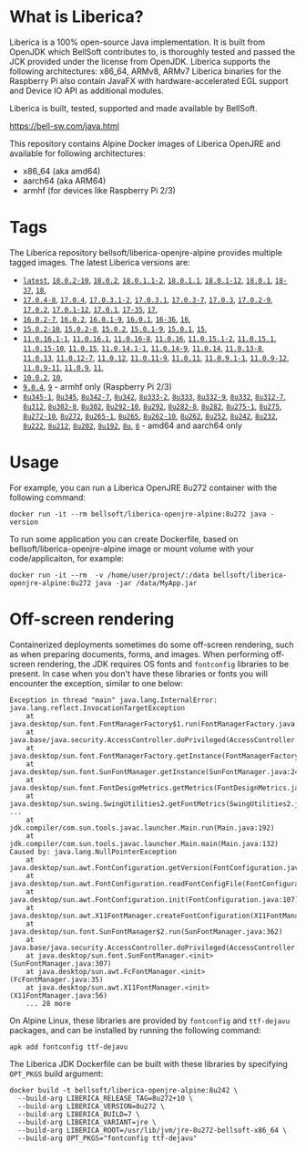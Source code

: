 # What is Liberica?

Liberica is a 100% open-source Java implementation.
It is built from OpenJDK which BellSoft contributes to, is thoroughly
tested and passed the JCK provided under the license from OpenJDK.
Liberica supports the following architectures: x86_64, ARMv8, ARMv7
Liberica binaries for the Raspberry Pi also contain JavaFX with hardware-accelerated EGL support and Device IO API as additional modules.

Liberica is built, tested, supported and made available by BellSoft.

<https://bell-sw.com/java.html>

This repository contains Alpine Docker images of Liberica OpenJRE and available for following architectures:

* x86_64 (aka amd64)
* aarch64 (aka ARM64)
* armhf (for devices like Raspberry Pi 2/3)

# Tags

The Liberica repository bellsoft/liberica-openjre-alpine provides multiple tagged images. The latest Liberica versions are:

* [`latest`](https://github.com/bell-sw/Liberica/blob/master/docker/repos/liberica-openjre-alpine/18/Dockerfile),
[`18.0.2-10`](https://github.com/bell-sw/Liberica/blob/master/docker/repos/liberica-openjre-alpine/18/Dockerfile),
[`18.0.2`](https://github.com/bell-sw/Liberica/blob/master/docker/repos/liberica-openjre-alpine/18/Dockerfile),
[`18.0.1.1-2`](https://github.com/bell-sw/Liberica/blob/master/docker/repos/liberica-openjre-alpine/18/Dockerfile),
[`18.0.1.1`](https://github.com/bell-sw/Liberica/blob/master/docker/repos/liberica-openjre-alpine/18/Dockerfile),
[`18.0.1-12`](https://github.com/bell-sw/Liberica/blob/master/docker/repos/liberica-openjre-alpine/18/Dockerfile),
[`18.0.1`](https://github.com/bell-sw/Liberica/blob/master/docker/repos/liberica-openjre-alpine/18/Dockerfile),
[`18-37`](https://github.com/bell-sw/Liberica/blob/master/docker/repos/liberica-openjre-alpine/18/Dockerfile),
[`18`](https://github.com/bell-sw/Liberica/blob/master/docker/repos/liberica-openjre-alpine/18/Dockerfile),
* [`17.0.4-8`](https://github.com/bell-sw/Liberica/blob/master/docker/repos/liberica-openjre-alpine/17/Dockerfile),
[`17.0.4`](https://github.com/bell-sw/Liberica/blob/master/docker/repos/liberica-openjre-alpine/17/Dockerfile),
[`17.0.3.1-2`](https://github.com/bell-sw/Liberica/blob/master/docker/repos/liberica-openjre-alpine/17/Dockerfile),
[`17.0.3.1`](https://github.com/bell-sw/Liberica/blob/master/docker/repos/liberica-openjre-alpine/17/Dockerfile),
[`17.0.3-7`](https://github.com/bell-sw/Liberica/blob/master/docker/repos/liberica-openjre-alpine/17/Dockerfile),
[`17.0.3`](https://github.com/bell-sw/Liberica/blob/master/docker/repos/liberica-openjre-alpine/17/Dockerfile),
[`17.0.2-9`](https://github.com/bell-sw/Liberica/blob/master/docker/repos/liberica-openjre-alpine/17/Dockerfile),
[`17.0.2`](https://github.com/bell-sw/Liberica/blob/master/docker/repos/liberica-openjre-alpine/17/Dockerfile),
[`17.0.1-12`](https://github.com/bell-sw/Liberica/blob/master/docker/repos/liberica-openjre-alpine/17/Dockerfile),
[`17.0.1`](https://github.com/bell-sw/Liberica/blob/master/docker/repos/liberica-openjre-alpine/17/Dockerfile),
[`17-35`](https://github.com/bell-sw/Liberica/blob/master/docker/repos/liberica-openjre-alpine/17/Dockerfile),
[`17`](https://github.com/bell-sw/Liberica/blob/master/docker/repos/liberica-openjre-alpine/17/Dockerfile),
* [`16.0.2-7`](https://github.com/bell-sw/Liberica/blob/master/docker/repos/liberica-openjre-alpine/16/Dockerfile),
[`16.0.2`](https://github.com/bell-sw/Liberica/blob/master/docker/repos/liberica-openjre-alpine/16/Dockerfile),
[`16.0.1-9`](https://github.com/bell-sw/Liberica/blob/master/docker/repos/liberica-openjre-alpine/16/Dockerfile),
[`16.0.1`](https://github.com/bell-sw/Liberica/blob/master/docker/repos/liberica-openjre-alpine/16/Dockerfile),
[`16-36`](https://github.com/bell-sw/Liberica/blob/master/docker/repos/liberica-openjre-alpine/16/Dockerfile),
[`16`](https://github.com/bell-sw/Liberica/blob/master/docker/repos/liberica-openjre-alpine/16/Dockerfile),
* [`15.0.2-10`](https://github.com/bell-sw/Liberica/blob/master/docker/repos/liberica-openjre-alpine/15/Dockerfile),
[`15.0.2-8`](https://github.com/bell-sw/Liberica/blob/master/docker/repos/liberica-openjre-alpine/15/Dockerfile),
[`15.0.2`](https://github.com/bell-sw/Liberica/blob/master/docker/repos/liberica-openjre-alpine/15/Dockerfile),
[`15.0.1-9`](https://github.com/bell-sw/Liberica/blob/master/docker/repos/liberica-openjre-alpine/15/Dockerfile),
[`15.0.1`](https://github.com/bell-sw/Liberica/blob/master/docker/repos/liberica-openjre-alpine/15/Dockerfile),
[`15`](https://github.com/bell-sw/Liberica/blob/master/docker/repos/liberica-openjre-alpine/15/Dockerfile),
* [`11.0.16.1-1`](https://github.com/bell-sw/Liberica/blob/master/docker/repos/liberica-openjre-alpine/11/Dockerfile),
[`11.0.16.1`](https://github.com/bell-sw/Liberica/blob/master/docker/repos/liberica-openjre-alpine/11/Dockerfile),
[`11.0.16-8`](https://github.com/bell-sw/Liberica/blob/master/docker/repos/liberica-openjre-alpine/11/Dockerfile),
[`11.0.16`](https://github.com/bell-sw/Liberica/blob/master/docker/repos/liberica-openjre-alpine/11/Dockerfile),
[`11.0.15.1-2`](https://github.com/bell-sw/Liberica/blob/master/docker/repos/liberica-openjre-alpine/11/Dockerfile),
[`11.0.15.1`](https://github.com/bell-sw/Liberica/blob/master/docker/repos/liberica-openjre-alpine/11/Dockerfile),
[`11.0.15-10`](https://github.com/bell-sw/Liberica/blob/master/docker/repos/liberica-openjre-alpine/11/Dockerfile),
[`11.0.15`](https://github.com/bell-sw/Liberica/blob/master/docker/repos/liberica-openjre-alpine/11/Dockerfile),
[`11.0.14.1-1`](https://github.com/bell-sw/Liberica/blob/master/docker/repos/liberica-openjre-alpine/11/Dockerfile),
[`11.0.14-9`](https://github.com/bell-sw/Liberica/blob/master/docker/repos/liberica-openjre-alpine/11/Dockerfile),
[`11.0.14`](https://github.com/bell-sw/Liberica/blob/master/docker/repos/liberica-openjre-alpine/11/Dockerfile),
[`11.0.13-8`](https://github.com/bell-sw/Liberica/blob/master/docker/repos/liberica-openjre-alpine/11/Dockerfile),
[`11.0.13`](https://github.com/bell-sw/Liberica/blob/master/docker/repos/liberica-openjre-alpine/11/Dockerfile),
[`11.0.12-7`](https://github.com/bell-sw/Liberica/blob/master/docker/repos/liberica-openjre-alpine/11/Dockerfile),
[`11.0.12`](https://github.com/bell-sw/Liberica/blob/master/docker/repos/liberica-openjre-alpine/11/Dockerfile),
[`11.0.11-9`](https://github.com/bell-sw/Liberica/blob/master/docker/repos/liberica-openjre-alpine/11/Dockerfile),
[`11.0.11`](https://github.com/bell-sw/Liberica/blob/master/docker/repos/liberica-openjre-alpine/11/Dockerfile),
[`11.0.9.1-1`](https://github.com/bell-sw/Liberica/blob/master/docker/repos/liberica-openjre-alpine/11/Dockerfile),
[`11.0.9-12`](https://github.com/bell-sw/Liberica/blob/master/docker/repos/liberica-openjre-alpine/11/Dockerfile),
[`11.0.9-11`](https://github.com/bell-sw/Liberica/blob/master/docker/repos/liberica-openjre-alpine/11/Dockerfile),
[`11.0.9`](https://github.com/bell-sw/Liberica/blob/master/docker/repos/liberica-openjre-alpine/11/Dockerfile),
[`11`](https://github.com/bell-sw/Liberica/blob/master/docker/repos/liberica-openjre-alpine/11/Dockerfile),
* [`10.0.2`](https://github.com/bell-sw/Liberica/blob/master/docker/repos/liberica-openjre-alpine/old/10.0.2/Dockerfile),
[`10`](https://github.com/bell-sw/Liberica/blob/master/docker/repos/liberica-openjre-alpine/old/10.0.2/Dockerfile),
* [`9.0.4`](https://github.com/bell-sw/Liberica/blob/master/docker/repos/liberica-openjre-alpine/old/9.0.4/Dockerfile),
[`9`](https://github.com/bell-sw/Liberica/blob/master/docker/repos/liberica-openjre-alpine/old/9.0.4/Dockerfile) - armhf only (Raspberry Pi 2/3)
* [`8u345-1`](https://github.com/bell-sw/Liberica/blob/master/docker/repos/liberica-openjre-alpine/8/Dockerfile),
[`8u345`](https://github.com/bell-sw/Liberica/blob/master/docker/repos/liberica-openjre-alpine/8/Dockerfile),
[`8u342-7`](https://github.com/bell-sw/Liberica/blob/master/docker/repos/liberica-openjre-alpine/8/Dockerfile),
[`8u342`](https://github.com/bell-sw/Liberica/blob/master/docker/repos/liberica-openjre-alpine/8/Dockerfile),
[`8u333-2`](https://github.com/bell-sw/Liberica/blob/master/docker/repos/liberica-openjre-alpine/8/Dockerfile),
[`8u333`](https://github.com/bell-sw/Liberica/blob/master/docker/repos/liberica-openjre-alpine/8/Dockerfile),
[`8u332-9`](https://github.com/bell-sw/Liberica/blob/master/docker/repos/liberica-openjre-alpine/8/Dockerfile),
[`8u332`](https://github.com/bell-sw/Liberica/blob/master/docker/repos/liberica-openjre-alpine/8/Dockerfile),
[`8u312-7`](https://github.com/bell-sw/Liberica/blob/master/docker/repos/liberica-openjre-alpine/8/Dockerfile),
[`8u312`](https://github.com/bell-sw/Liberica/blob/master/docker/repos/liberica-openjre-alpine/8/Dockerfile),
[`8u302-8`](https://github.com/bell-sw/Liberica/blob/master/docker/repos/liberica-openjre-alpine/8/Dockerfile),
[`8u302`](https://github.com/bell-sw/Liberica/blob/master/docker/repos/liberica-openjre-alpine/8/Dockerfile),
[`8u292-10`](https://github.com/bell-sw/Liberica/blob/master/docker/repos/liberica-openjre-alpine/8/Dockerfile),
[`8u292`](https://github.com/bell-sw/Liberica/blob/master/docker/repos/liberica-openjre-alpine/8/Dockerfile),
[`8u282-8`](https://github.com/bell-sw/Liberica/blob/master/docker/repos/liberica-openjre-alpine/8/Dockerfile),
[`8u282`](https://github.com/bell-sw/Liberica/blob/master/docker/repos/liberica-openjre-alpine/8/Dockerfile),
[`8u275-1`](https://github.com/bell-sw/Liberica/blob/master/docker/repos/liberica-openjre-alpine/8/Dockerfile),
[`8u275`](https://github.com/bell-sw/Liberica/blob/master/docker/repos/liberica-openjre-alpine/8/Dockerfile),
[`8u272-10`](https://github.com/bell-sw/Liberica/blob/master/docker/repos/liberica-openjre-alpine/8/Dockerfile),
[`8u272`](https://github.com/bell-sw/Liberica/blob/master/docker/repos/liberica-openjre-alpine/8/Dockerfile),
[`8u265-1`](https://github.com/bell-sw/Liberica/blob/master/docker/repos/liberica-openjre-alpine/8/Dockerfile),
[`8u265`](https://github.com/bell-sw/Liberica/blob/master/docker/repos/liberica-openjre-alpine/8/Dockerfile),
[`8u262-10`](https://github.com/bell-sw/Liberica/blob/master/docker/repos/liberica-openjre-alpine/8/Dockerfile),
[`8u262`](https://github.com/bell-sw/Liberica/blob/master/docker/repos/liberica-openjre-alpine/8/Dockerfile),
[`8u252`](https://github.com/bell-sw/Liberica/blob/master/docker/repos/liberica-openjre-alpine/8/Dockerfile),
[`8u242`](https://github.com/bell-sw/Liberica/blob/master/docker/repos/liberica-openjre-alpine/old/8u242/Dockerfile),
[`8u232`](https://github.com/bell-sw/Liberica/blob/master/docker/repos/liberica-openjre-alpine/old/8u232/Dockerfile),
[`8u222`](https://github.com/bell-sw/Liberica/blob/master/docker/repos/liberica-openjre-alpine/old/8u222/Dockerfile),
[`8u212`](https://github.com/bell-sw/Liberica/blob/master/docker/repos/liberica-openjre-alpine/old/8u212/Dockerfile),
[`8u202`](https://github.com/bell-sw/Liberica/blob/master/docker/repos/liberica-openjre-alpine/old/8u202/Dockerfile),
[`8u192`](https://github.com/bell-sw/Liberica/blob/master/docker/repos/liberica-openjre-alpine/old/8u192/Dockerfile),
[`8u`](https://github.com/bell-sw/Liberica/blob/master/docker/repos/liberica-openjre-alpine/8/Dockerfile),
[`8`](https://github.com/bell-sw/Liberica/blob/master/docker/repos/liberica-openjre-alpine/8/Dockerfile) - amd64 and aarch64 only

# Usage

For example, you can run a Liberica OpenJRE 8u272 container with the following command:

 `docker run -it --rm bellsoft/liberica-openjre-alpine:8u272 java -version`

To run some application you can create Dockerfile, based on bellsoft/liberica-openjre-alpine image or mount volume with your code/applicaiton, for example:

 `docker run -it --rm  -v /home/user/project/:/data bellsoft/liberica-openjre-alpine:8u272 java -jar /data/MyApp.jar`

# Off-screen rendering

Containerized deployments sometimes do some off-screen rendering, such as when preparing documents, forms, and images. When performing off-screen rendering, the JDK requires OS fonts and `fontconfig` libraries to be present.
In case when you don't have these libraries or fonts you will encounter the exception, similar to one below:

```shell
Exception in thread "main" java.lang.InternalError: java.lang.reflect.InvocationTargetException
	at java.desktop/sun.font.FontManagerFactory$1.run(FontManagerFactory.java:86)
	at java.base/java.security.AccessController.doPrivileged(AccessController.java:312)
	at java.desktop/sun.font.FontManagerFactory.getInstance(FontManagerFactory.java:74)
	at java.desktop/sun.font.SunFontManager.getInstance(SunFontManager.java:247)
	at java.desktop/sun.font.FontDesignMetrics.getMetrics(FontDesignMetrics.java:261)
	at java.desktop/sun.swing.SwingUtilities2.getFontMetrics(SwingUtilities2.java:1243)
...
	at jdk.compiler/com.sun.tools.javac.launcher.Main.run(Main.java:192)
	at jdk.compiler/com.sun.tools.javac.launcher.Main.main(Main.java:132)
Caused by: java.lang.NullPointerException
	at java.desktop/sun.awt.FontConfiguration.getVersion(FontConfiguration.java:1262)
	at java.desktop/sun.awt.FontConfiguration.readFontConfigFile(FontConfiguration.java:225)
	at java.desktop/sun.awt.FontConfiguration.init(FontConfiguration.java:107)
	at java.desktop/sun.awt.X11FontManager.createFontConfiguration(X11FontManager.java:719)
	at java.desktop/sun.font.SunFontManager$2.run(SunFontManager.java:362)
	at java.base/java.security.AccessController.doPrivileged(AccessController.java:312)
	at java.desktop/sun.font.SunFontManager.<init>(SunFontManager.java:307)
	at java.desktop/sun.awt.FcFontManager.<init>(FcFontManager.java:35)
	at java.desktop/sun.awt.X11FontManager.<init>(X11FontManager.java:56)
	... 28 more
```

On Alpine Linux, these libraries are provided by `fontconfig` and `ttf-dejavu` packages, and can be installed by running the following command:

```apk add fontconfig ttf-dejavu```

The Liberica JDK Dockerfile can be built with these libraries by specifying `OPT_PKGS` build argument:

```shell
docker build -t bellsoft/liberica-openjre-alpine:8u242 \
  --build-arg LIBERICA_RELEASE_TAG=8u272+10 \
  --build-arg LIBERICA_VERSION=8u272 \
  --build-arg LIBERICA_BUILD=7 \
  --build-arg LIBERICA_VARIANT=jre \
  --build-arg LIBERICA_ROOT=/usr/lib/jvm/jre-8u272-bellsoft-x86_64 \
  --build-arg OPT_PKGS="fontconfig ttf-dejavu"
```
